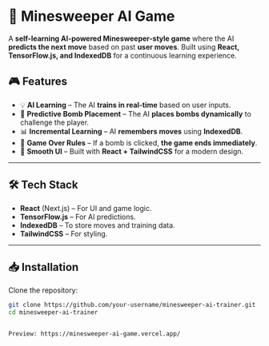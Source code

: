 # 🚀 Minesweeper AI Game

A **self-learning AI-powered Minesweeper-style game** where the AI **predicts the next move** based on past **user moves**. Built using **React, TensorFlow.js, and IndexedDB** for a continuous learning experience.

## 🎮 Features
- 💡 **AI Learning** – The AI **trains in real-time** based on user inputs.
- 🧠 **Predictive Bomb Placement** – The AI **places bombs dynamically** to challenge the player.
- 📊 **Incremental Learning** – AI **remembers moves** using **IndexedDB**.
- 🔄 **Game Over Rules** – If a bomb is clicked, **the game ends immediately**.
- 🎨 **Smooth UI** – Built with **React + TailwindCSS** for a modern design.

---

## 🛠 Tech Stack
- **React** (Next.js) – For UI and game logic.
- **TensorFlow.js** – For AI predictions.
- **IndexedDB** – To store moves and training data.
- **TailwindCSS** – For styling.

---

## 📥 Installation

Clone the repository:
```sh
git clone https://github.com/your-username/minesweeper-ai-trainer.git
cd minesweeper-ai-trainer


Preview: https://minesweeper-ai-game.vercel.app/
